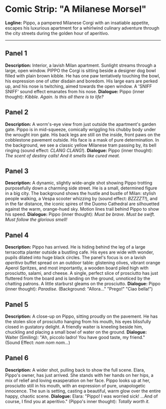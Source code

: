 # **Comic Strip: "A Milanese Morsel"**

**Logline:** Pippo, a pampered Milanese Corgi with an insatiable appetite, escapes his luxurious apartment for a whirlwind culinary adventure through the city streets during the golden hour of aperitivo.

---

## **Panel 1**
**Description:** Interior, a lavish Milan apartment. Sunlight streams through a large, open window. PIPPO the Corgi is sitting beside a designer dog bowl filled with plain brown kibble. He has one paw tentatively touching the bowl, his expression one of utter disdain and boredom. His large ears are perked up, and his nose is twitching, aimed towards the open window. A 'SNIFF SNIFF' sound effect emanates from his nose.
**Dialogue:** Pippo (inner thought): *Kibble. Again. Is this all there is to life?*

## **Panel 2**
**Description:** A worm's-eye view from just outside the apartment's garden gate. Pippo is in mid-squeeze, comically wriggling his chubby body under the wrought iron gate. His back legs are still on the inside, front paws on the cobblestone pavement outside. His face is a mask of pure determination. In the background, we see a classic yellow Milanese tram passing by, its bell ringing (sound effect: *CLANG CLANG!*).
**Dialogue:** Pippo (inner thought): *The scent of destiny calls! And it smells like cured meat.*

## **Panel 3**
**Description:** A dynamic, slightly wide-angle shot showing Pippo trotting purposefully down a charming side street. He is a small, determined figure in a big city. The background shows the hustle and bustle of Milan: stylish people walking, a Vespa scooter whizzing by (sound effect: *BZZZZT!*), and in the far distance, the iconic spires of the Duomo Cathedral are silhouetted against the warm, orange-hued sky. Motion lines trail behind Pippo to show his speed.
**Dialogue:** Pippo (inner thought): *Must be brave. Must be swift. Must follow the glorious smell!*

## **Panel 4**
**Description:** Pippo has arrived. He is hiding behind the leg of a large terracotta planter outside a bustling cafe. His eyes are wide with wonder, pupils dilated into huge black circles. The panel's focus is on a lavish *aperitivo* buffet spread on an outdoor table: glistening olives, vibrant orange Aperol Spritzes, and most importantly, a wooden board piled high with prosciutto, salami, and cheese. A single, perfect slice of prosciutto has just fluttered from the board and is landing on the ground, unnoticed by the chatting patrons. A little starburst gleams on the prosciutto.
**Dialogue:** Pippo (inner thought): *Paradise.* (Background: "Allora..." "Prego!" "Ciao bella!")

## **Panel 5**
**Description:** A close-up on Pippo, sitting proudly on the pavement. He has the stolen slice of prosciutto hanging from his mouth, his eyes blissfully closed in gustatory delight. A friendly waiter is kneeling beside him, chuckling and placing a small bowl of water on the ground.
**Dialogue:** Waiter (Smiling): "Ah, piccolo ladro! You have good taste, my friend." (Sound Effect: *nom nom nom...*)

## **Panel 6**
**Description:** A wider shot, pulling back to show the full scene. Elara, Pippo's owner, has just arrived. She stands with her hands on her hips, a mix of relief and loving exasperation on her face. Pippo looks up at her, prosciutto still in his mouth, with an expression of pure, unapologetic innocence. The sun is setting, casting a beautiful, warm glow over the entire happy, chaotic scene.
**Dialogue:** Elara: "Pippo! I was worried sick! ...And of course, I find you at aperitivo." (Pippo's inner thought): *Totally worth it.*